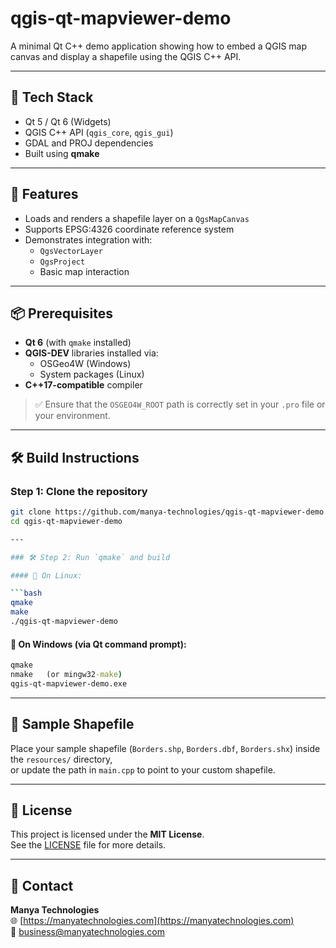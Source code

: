 # qgis-qt-mapviewer-demo

A minimal Qt C++ demo application showing how to embed a QGIS map canvas and display a shapefile using the QGIS C++ API.

---

## 🧰 Tech Stack

- Qt 5 / Qt 6 (Widgets)
- QGIS C++ API (`qgis_core`, `qgis_gui`)
- GDAL and PROJ dependencies
- Built using **qmake**

---

## 🚀 Features

- Loads and renders a shapefile layer on a `QgsMapCanvas`
- Supports EPSG:4326 coordinate reference system
- Demonstrates integration with:
  - `QgsVectorLayer`
  - `QgsProject`
  - Basic map interaction

---

## 📦 Prerequisites

- **Qt 6** (with `qmake` installed)
- **QGIS-DEV** libraries installed via:
  - OSGeo4W (Windows)
  - System packages (Linux)
- **C++17-compatible** compiler

> ✅ Ensure that the `OSGEO4W_ROOT` path is correctly set in your `.pro` file or your environment.

---

## 🛠️ Build Instructions

### **Step 1: Clone the repository**

```bash
git clone https://github.com/manya-technologies/qgis-qt-mapviewer-demo.git
cd qgis-qt-mapviewer-demo

---

### 🛠️ Step 2: Run `qmake` and build

#### 🔹 On Linux:

```bash
qmake
make
./qgis-qt-mapviewer-demo
```

#### 🔹 On Windows (via Qt command prompt):

```bat
qmake
nmake   (or mingw32-make)
qgis-qt-mapviewer-demo.exe
```

---

## 📂 Sample Shapefile

Place your sample shapefile (`Borders.shp`, `Borders.dbf`, `Borders.shx`) inside the `resources/` directory,  
or update the path in `main.cpp` to point to your custom shapefile.

---

## 🧾 License

This project is licensed under the **MIT License**.  
See the [LICENSE](LICENSE) file for more details.

---

## 💬 Contact

**Manya Technologies**  
🌐 [https://manyatechnologies.com](https://manyatechnologies.com)  
📧 business@manyatechnologies.com

